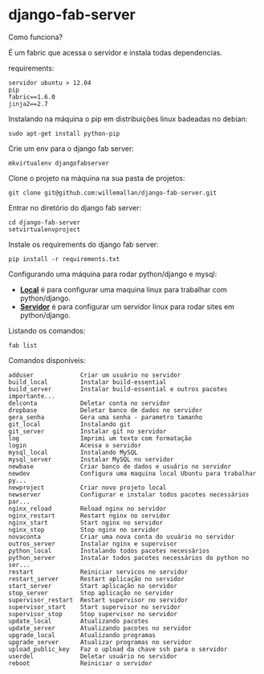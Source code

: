 django-fab-server
=================

Como funciona?

<p>É um fabric que acessa o servidor e instala todas dependencias.</p>

requirements:

    servidor ubuntu > 12.04
    pip
    fabric==1.6.0
    jinja2==2.7


Instalando na máquina o pip em distribuições linux badeadas no debian:

    sudo apt-get install python-pip


Crie um env para o django fab server:

    mkvirtualenv djangofabserver


Clone o projeto na máquina na sua pasta de projetos:

    git clone git@github.com:willemallan/django-fab-server.git


Entrar no diretório do django fab server:

    cd django-fab-server
    setvirtualenvproject


Instale os requirements do django fab server:

    pip install -r requirements.txt


Configurando uma máquina para rodar python/django e mysql:

<ul>
    <li>
        <a href="html/NEWDEV.md"><b>Local</b></a> é para configurar uma maquina linux para trabalhar com python/django.
    </li>
    <li>
        <a href="html/NEWSERVER.md"><b>Servidor</b></a> é para configurar um servidor linux para rodar sites em python/django.
    </li>
</ul>



Listando os comandos:

    fab list

Comandos disponíveis:

    adduser             Criar um usuário no servidor
    build_local         Instalar build-essential
    build_server        Instalar build-essential e outros pacotes importante...
    delconta            Deletar conta no servidor
    dropbase            Deletar banco de dados no servidor
    gera_senha          Gera uma senha - parametro tamanho
    git_local           Instalando git
    git_server          Instalar git no servidor
    log                 Imprimi um texto com formatação
    login               Acessa o servidor
    mysql_local         Instalando MySQL
    mysql_server        Instalar MySQL no servidor
    newbase             Criar banco de dados e usuário no servidor
    newdev              Configura uma maquina local Ubuntu para trabalhar py...
    newproject          Criar novo projeto local
    newserver           Configurar e instalar todos pacotes necessários par...
    nginx_reload        Reload nginx no servidor
    nginx_restart       Restart nginx no servidor
    nginx_start         Start nginx no servidor
    nginx_stop          Stop nginx no servidor
    novaconta           Criar uma nova conta do usuário no servidor
    outros_server       Instalar nginx e supervisor
    python_local        Instalando todos pacotes necessários
    python_server       Instalar todos pacotes necessários do python no ser...
    restart             Reiniciar servicos no servidor
    restart_server      Restart aplicação no servidor
    start_server        Start aplicação no servidor
    stop_server         Stop aplicação no servidor
    supervisor_restart  Restart supervisor no servidor
    supervisor_start    Start supervisor no servidor
    supervisor_stop     Stop supervisor no servidor
    update_local        Atualizando pacotes
    update_server       Atualizando pacotes no servidor
    upgrade_local       Atualizando programas
    upgrade_server      Atualizar programas no servidor
    upload_public_key   Faz o upload da chave ssh para o servidor
    userdel             Deletar usuário no servidor
    reboot              Reiniciar o servidor
